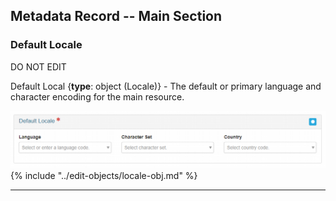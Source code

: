 ## Metadata Record -- Main Section
### Default Locale
DO NOT EDIT

<span class="md-element">Default Local</span> <i class="fa fa-asterisk required" title="Required"> </i> {**type**: object (<span class="md-panel">Locale</span>)} - The default or primary language and character encoding for the main resource.

![Locale Panel](/assets/reference/edit-objects/locale-default.png) 
{% include "../edit-objects/locale-obj.md" %}

---